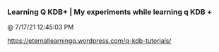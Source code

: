 ﻿

### Learning Q KDB+ | My experiments while learning q KDB +
@ 7/17/21 12:45:03 PM

https://eternallearningq.wordpress.com/q-kdb-tutorials/


